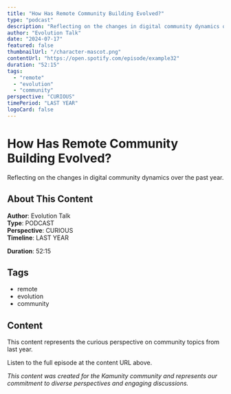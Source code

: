 ```yaml
---
title: "How Has Remote Community Building Evolved?"
type: "podcast"
description: "Reflecting on the changes in digital community dynamics over the past year."
author: "Evolution Talk"
date: "2024-07-17"
featured: false
thumbnailUrl: "/character-mascot.png"
contentUrl: "https://open.spotify.com/episode/example32"
duration: "52:15"
tags:
  - "remote"
  - "evolution"
  - "community"
perspective: "CURIOUS"
timePeriod: "LAST YEAR"
logoCard: false
---
```

# How Has Remote Community Building Evolved?

Reflecting on the changes in digital community dynamics over the past year.

## About This Content

**Author**: Evolution Talk  
**Type**: PODCAST  
**Perspective**: CURIOUS  
**Timeline**: LAST YEAR  

**Duration**: 52:15  

## Tags

- remote
- evolution
- community

## Content

This content represents the curious perspective on community topics from last year. 


Listen to the full episode at the content URL above.



*This content was created for the Kamunity community and represents our commitment to diverse perspectives and engaging discussions.*
